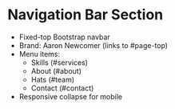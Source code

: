 # Navigation Bar Section

- Fixed-top Bootstrap navbar
- Brand: Aaron Newcomer (links to #page-top)
- Menu items:
  - Skills (#services)
  - About (#about)
  - Hats (#team)
  - Contact (#contact)
- Responsive collapse for mobile
